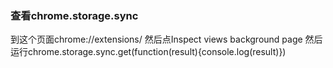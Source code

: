 ### 查看chrome.storage.sync

到这个页面chrome://extensions/
然后点Inspect views background page
然后运行chrome.storage.sync.get(function(result){console.log(result)})






















